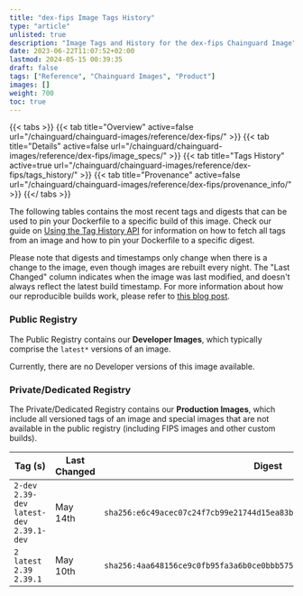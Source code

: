 ```yaml
---
title: "dex-fips Image Tags History"
type: "article"
unlisted: true
description: "Image Tags and History for the dex-fips Chainguard Image"
date: 2023-06-22T11:07:52+02:00
lastmod: 2024-05-15 00:39:35
draft: false
tags: ["Reference", "Chainguard Images", "Product"]
images: []
weight: 700
toc: true
---
```


{{< tabs >}}
{{< tab title="Overview" active=false url="/chainguard/chainguard-images/reference/dex-fips/" >}}
{{< tab title="Details" active=false url="/chainguard/chainguard-images/reference/dex-fips/image_specs/" >}}
{{< tab title="Tags History" active=true url="/chainguard/chainguard-images/reference/dex-fips/tags_history/" >}}
{{< tab title="Provenance" active=false url="/chainguard/chainguard-images/reference/dex-fips/provenance_info/" >}}
{{</ tabs >}}

The following tables contains the most recent tags and digests that can be used to pin your Dockerfile to a specific build of this image. Check our guide on [Using the Tag History API](/chainguard/chainguard-images/using-the-tag-history-api/) for information on how to fetch all tags from an image and how to pin your Dockerfile to a specific digest.

Please note that digests and timestamps only change when there is a change to the image, even though images are rebuilt every night. The "Last Changed" column indicates when the image was last modified, and doesn't always reflect the latest build timestamp. For more information about how our reproducible builds work, please refer to [this blog post](https://www.chainguard.dev/unchained/reproducing-chainguards-reproducible-image-builds).

### Public Registry
The Public Registry contains our **Developer Images**, which typically comprise the `latest*` versions of an image.

Currently, there are no Developer versions of this image available.

### Private/Dedicated Registry
The Private/Dedicated Registry contains our **Production Images**, which include all versioned tags of an image and special images that are not available in the public registry (including FIPS images and other custom builds).

| Tag (s)                                       | Last Changed | Digest                                                                    |
|-----------------------------------------------|--------------|---------------------------------------------------------------------------|
|  `2-dev` `2.39-dev` `latest-dev` `2.39.1-dev` | May 14th     | `sha256:e6c49acec07c24f7cb99e21744d15ea83b6009754a630c5f10a98b7a82c5fa15` |
|  `2` `latest` `2.39` `2.39.1`                 | May 10th     | `sha256:4aa648156ce9c0fb95fa3a6b0ce0bbb575fd5938cd2a93e403f9070d7cf81214` |

